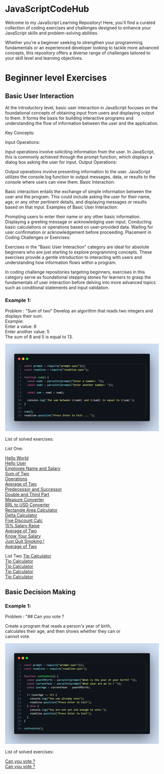 # JavaScriptCodeHub

Welcome to my JavaScript Learning Repository! Here, you'll find a curated collection of coding exercises and challenges designed to enhance your JavaScript skills and problem-solving abilities.

Whether you're a beginner seeking to strengthen your programming fundamentals or an experienced developer looking to tackle more advanced concepts, this repository offers a diverse range of challenges tailored to your skill level and learning objectives.

# Beginner level Exercises

## Basic User Interaction

At the introductory level, basic user interaction in JavaScript focuses on the foundational concepts of obtaining input from users and displaying output to them. It forms the basis for building interactive programs and understanding the flow of information between the user and the application.

Key Concepts:

Input Operations:

Input operations involve soliciting information from the user. In JavaScript, this is commonly achieved through the prompt function, which displays a dialog box asking the user for input.
Output Operations:

Output operations involve presenting information to the user. JavaScript utilizes the console.log function to output messages, data, or results to the console where users can view them.
Basic Interaction:

Basic interaction entails the exchange of simple information between the user and the program. This could include asking the user for their name, age, or any other pertinent details, and displaying messages or results based on that input.
Examples of Basic User Interaction:

Prompting users to enter their name or any other basic information.
Displaying a greeting message or acknowledging user input.
Conducting basic calculations or operations based on user-provided data.
Waiting for user confirmation or acknowledgement before proceeding.
Placement in Coding Challenges or Exercises:

Exercises in the "Basic User Interaction" category are ideal for absolute beginners who are just starting to explore programming concepts. These exercises provide a gentle introduction to interacting with users and understanding how information flows within a program.

In coding challenge repositories targeting beginners, exercises in this category serve as foundational stepping stones for learners to grasp the fundamentals of user interaction before delving into more advanced topics such as conditional statements and input validation.

### Example 1: 

Problem : "Sum of two"
Develop an algorithm that reads two integers and displays their sum.<br>
Example:<br>
Enter a value: 8 <br>
Enter another value: 5 <br>
The sum of 8 and 5 is equal to 13. <br>

![Basic Sequence:](https://github.com/davi-p-oliveira-11/JavaScriptCodeHub/blob/main/Images/basic%20sequences.png)<br>

List of solved exercises:

List One:

[Hello World](https://github.com/davi-p-oliveira-11/JavaScriptCodeHub/blob/main/Challenges/HelloWorld/problem.md)<br>
[Hello User](https://github.com/davi-p-oliveira-11/JavaScriptCodeHub/tree/main/Challenges/HelloUser/problem.md)<br>
[Employee Name and Salary](https://github.com/davi-p-oliveira-11/JavaScriptCodeHub/tree/main/Challenges/EmployeeName/problem.md)<br>
[Sum of Two](https://github.com/davi-p-oliveira-11/JavaScriptCodeHub/tree/main/Challenges/SumofTwo/problem.md)<br>
[Operations](https://github.com/davi-p-oliveira-11/JavaScriptCodeHub/tree/main/Challenges/Operations/problem.md)<br>
[Average of Two](https://github.com/davi-p-oliveira-11/JavaScriptCodeHub/tree/main/Challenges/Average-of-Two/problem.md)<br>
[Predecessor and Successor](https://github.com/davi-p-oliveira-11/JavaScriptCodeHub/tree/main/Challenges/Predecessor-Succesor/problem.md)<br>
[Double and Third Part](https://github.com/davi-p-oliveira-11/JavaScriptCodeHub/tree/main/Challenges/Double-Third/problem.md)<br>
[Measure Converter](https://github.com/davi-p-oliveira-11/JavaScriptCodeHub/tree/main/Challenges/Measure-Converter/problem.md)<br>
[BRL to USD Converter](https://github.com/davi-p-oliveira-11/JavaScriptCodeHub/tree/main/Challenges/brl-to-dollar/problem.md)<br>
[Rectangle Area Calculator ](https://github.com/davi-p-oliveira-11/JavaScriptCodeHub/tree/main/Challenges/Rectangle-Calc)<br>
[Delta Calculator](https://github.com/davi-p-oliveira-11/JavaScriptCodeHub/tree/main/Challenges/DeltaCalculator/problem.md)<br>
[Five Discount Calc](https://github.com/davi-p-oliveira-11/JavaScriptCodeHub/tree/main/Challenges/Five-Discount/problem.md)<br>
[15% Salary Raise ](https://github.com/davi-p-oliveira-11/JavaScriptCodeHub/tree/main/Challenges/15-Salary-Raise/problem.md)<br>
[Average of Two](https://github.com/davi-p-oliveira-11/JavaScriptCodeHub/tree/main/Challenges/Average-of-Two/problem.md)<br>
[Know Your Salary](https://github.com/davi-p-oliveira-11/JavaScriptCodeHub/tree/main/Challenges/Know-Your-Salary/problem.md)<br>
[Just Quit Smoking !](https://github.com/davi-p-oliveira-11/JavaScriptCodeHub/tree/main/Challenges/Quit-Smoking)<br>
[Average of Two](https://github.com/davi-p-oliveira-11/JavaScriptCodeHub/tree/main/Challenges/Average-of-Two)<br>

List Two
[Tip Calculator](https://github.com/davi-p-oliveira-11/JavaScriptCodeHub/tree/main/Challenges/Tip-Calculator)<br>
[Tip Calculator](https://github.com/davi-p-oliveira-11/JavaScriptCodeHub/tree/main/Challenges/Tip-Calculator)<br>
[Tip Calculator](https://github.com/davi-p-oliveira-11/JavaScriptCodeHub/tree/main/Challenges/Tip-Calculator)<br>
[Tip Calculator](https://github.com/davi-p-oliveira-11/JavaScriptCodeHub/tree/main/Challenges/Tip-Calculator)<br>
[Tip Calculator](https://github.com/davi-p-oliveira-11/JavaScriptCodeHub/tree/main/Challenges/Tip-Calculator)<br>

## Basic Decision Making

### Example 1: 

Problem : "## Can you vote ?

Create a program that reads a person's year of birth,<br>
calculates their age, and then shows whether they can or <br>cannot vote.

![Basic Decision Making:](https://github.com/davi-p-oliveira-11/JavaScriptCodeHub/blob/main/Images/code-snapshot.png)<br>

List of solved exercises:

[Can you vote ?](https://github.com/davi-p-oliveira-11/JavaScriptCodeHub/tree/main/Challenges/Can-you-vote)<br>
[Can you vote ?](https://github.com/davi-p-oliveira-11/JavaScriptCodeHub/tree/main/Challenges/Can-you-vote)<br>
